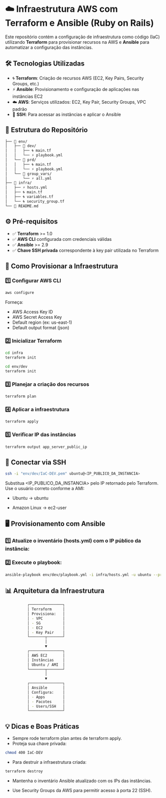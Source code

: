 # ☁️ Infraestrutura AWS com Terraform e Ansible (Ruby on Rails)

Este repositório contém a configuração de infraestrutura como código (IaC) utilizando **Terraform** para provisionar recursos na AWS e **Ansible** para automatizar a configuração das instâncias.

## 🛠 Tecnologias Utilizadas

- 🌀 **Terraform**: Criação de recursos AWS (EC2, Key Pairs, Security Groups, etc.)  
- ⚡ **Ansible**: Provisionamento e configuração de aplicações nas instâncias EC2  
- ☁️ **AWS**: Serviços utilizados: EC2, Key Pair, Security Groups, VPC padrão  
- 🔐 **SSH**: Para acessar as instâncias e aplicar o Ansible  

## 📂 Estrutura do Repositório

```bash
├── 📂 env/
│   ├── 📂 dev/
│   │   ├── 🌀 main.tf
│   │   └── ⚡ playbook.yml
│   └── 📂 prd/
│   │   ├── 🌀 main.tf
│   │   └── ⚡ playbook.yml
│   └── 📂 group_vars/
│       └── ⚡ all.yml
├── 📂 infra/
│   ├── ⚡ hosts.yml
│   ├── 🌀 main.tf
│   ├── 🌀 variables.tf
│   └── 🌀 security_group.tf
└── 📄 README.md
```

## ⚙️ Pré-requisitos

- ✅ **Terraform** >= 1.0  
- ✅ **AWS CLI** configurada com credenciais válidas  
- ✅ **Ansible** >= 2.9  
- ✅ **Chave SSH privada** correspondente à key pair utilizada no Terraform  

## 🚀 Como Provisionar a Infraestrutura

### 1️⃣ Configurar AWS CLI
```bash
aws configure
```

Forneça:

- AWS Access Key ID
- AWS Secret Access Key
- Default region (ex: us-east-1)
- Default output format (json)

### 2️⃣ Inicializar Terraform

```bash
cd infra
terraform init

cd env/dev
terraform init
```

### 3️⃣ Planejar a criação dos recursos

```bash
terraform plan
```

### 4️⃣ Aplicar a infraestrutura

```bash
terraform apply
```

### 5️⃣ Verificar IP das instâncias

```bash
terraform output app_server_public_ip
```

## 🔐 Conectar via SSH

```bash
ssh -i "env/dev/IaC-DEV.pem" ubuntu@<IP_PUBLICO_DA_INSTANCIA>
```
Substitua <IP_PUBLICO_DA_INSTANCIA> pelo IP retornado pelo Terraform.
Use o usuário correto conforme a AMI:

- Ubuntu → ubuntu

- Amazon Linux → ec2-user

## 🖥 Provisionamento com Ansible

### 1️⃣ Atualize o inventário (hosts.yml) com o IP público da instância:

### 2️⃣ Execute o playbook:

```bash
ansible-playbook env/dev/playbook.yml -i infra/hosts.yml -u ubuntu --private-key env/dev/IaC-DEV.pem
```

## 📊 Arquitetura da Infraestrutura

```bash
          ┌───────────────┐
          │ Terraform     │
          │ Provisiona:   │
          │ - VPC         │
          │ - SG          │
          │ - EC2         │
          │ - Key Pair    │
          └───────┬───────┘
                  │
                  ▼
          ┌───────────────┐
          │ AWS EC2       │
          │ Instâncias    │
          │ Ubuntu / AMI  │
          └───────┬───────┘
                  │
                  ▼
          ┌───────────────┐
          │ Ansible       │
          │ Configura:    │
          │ - Apps        │
          │ - Pacotes     │
          │ - Users/SSH   │
          └───────────────┘

```

## 💡 Dicas e Boas Práticas

- Sempre rode terraform plan antes de terraform apply.
- Proteja sua chave privada:

```bash
chmod 400 IaC-DEV
```
- Para destruir a infraestrutura criada:

```bash
terraform destroy
```
- Mantenha o inventário Ansible atualizado com os IPs das instâncias.

- Use Security Groups da AWS para permitir acesso à porta 22 (SSH).